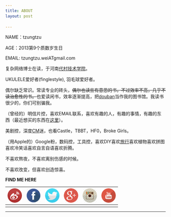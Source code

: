 ```yaml
---
title: ABOUT
layout: post

---
```


NAME：tzungtzu

AGE：2013第9个质数岁生日

EMAIL: tzungtzu.weiATgmail.com

复杂网络博士在读，于河南[代村技术学院][1]。

UKULELE爱好者(finglestyle), 羽毛球爱好者。

偶尔缺乏常识。常读专业的砖头，<del>偶尔也读些有意思的书，不过效率不高，几乎不读治愈性的书。</del>也爱读闲书，效率逐渐提高，把<!--[douban][2]--><a target="_blank" href="http://www.douban.com/people/tzungtzu/" id="douban">douban</a>当作我的图书馆。我读书很少的，你们可别骗我。

（曾经的）明信片控，喜欢EMAIL联系，喜欢有趣的人，有趣的事情，有趣的东西（最近想买的东西在[这里][3]）。

美剧控，深度[CM][4]迷，也看Castle，TBBT，HF0，Broke Girls。

（用Apple的）Google粉，数码控，工具控，喜欢DIY喜欢[旅行][5]喜欢植物喜欢拼图喜欢冷笑话喜欢自言自语喜欢折腾。

不喜欢熬夜，不喜欢离别伤感的时候。

不喜欢改变，但喜欢创造惊喜。

**FIND ME HERE**

| <a target="_blank" href="http://www.weibo.com/tzungtzuli"><img src="/media/img/weibo.png" height="45" width="45"></a> | <a target="_blank" href="https://www.facebook.com/tzungtzuli"><img src="/media/img/facebook.png" height="45" width="45"></a> |<a target="_blank" href="https://twitter.com/tzungtzuli"><img src="/media/img/twitter.png" height="45" width="45"></a>| <a target="_blank" href="https://plus.google.com/109915721717462682982/posts"><img src="/media/img/google+.png" height="45" width="45"></a> | <a target="_blank" href="http://instagram.com/tzungtzu"><img src="/media/img/instagram.png" height="45" width="45"></a> | <a target="_blank" href="https://www.youtube.com/channel/UCNlq1agDkgS5hbOTFk_CeYA"><img src="/media/img/youtube.png" height="45" width="45"></a>  |
|:---: |:---:|:---:|:---:|:---:|:---:|
|  |  |  |  |  |  |

---- 


[1]:	http://www.tudelft.nl/en
[2]:	http://www.douban.com/people/tzungtzu/
[3]:	http://tzungtzu.github.com/want
[4]:	http://www.cbs.com/shows/criminal_minds/
[5]:	http://tzungtzu.github.com/travel